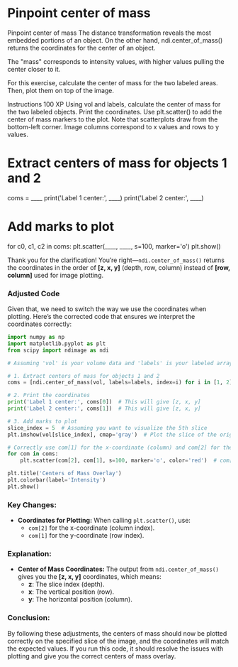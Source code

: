 # Pinpoint center of mass

Pinpoint center of mass
The distance transformation reveals the most embedded portions of an object. On the other hand, ndi.center_of_mass() returns the coordinates for the center of an object.

The "mass" corresponds to intensity values, with higher values pulling the center closer to it.

For this exercise, calculate the center of mass for the two labeled areas. Then, plot them on top of the image.

Instructions
100 XP
Using vol and labels, calculate the center of mass for the two labeled objects. Print the coordinates.
Use plt.scatter() to add the center of mass markers to the plot. Note that scatterplots draw from the bottom-left corner. Image columns correspond to x values and rows to y values.

# Extract centers of mass for objects 1 and 2
coms = ____
print('Label 1 center:', ____)
print('Label 2 center:', ____)

# Add marks to plot
for c0, c1, c2 in coms:
    plt.scatter(____, ____, s=100, marker='o')
plt.show()

Thank you for the clarification! You’re right—`ndi.center_of_mass()` returns the coordinates in the order of **[z, x, y]** (depth, row, column) instead of **[row, column]** used for image plotting.

### Adjusted Code
Given that, we need to switch the way we use the coordinates when plotting. Here’s the corrected code that ensures we interpret the coordinates correctly:

```python
import numpy as np
import matplotlib.pyplot as plt
from scipy import ndimage as ndi

# Assuming 'vol' is your volume data and 'labels' is your labeled array

# 1. Extract centers of mass for objects 1 and 2
coms = [ndi.center_of_mass(vol, labels=labels, index=i) for i in [1, 2]]

# 2. Print the coordinates
print('Label 1 center:', coms[0])  # This will give [z, x, y]
print('Label 2 center:', coms[1])  # This will give [z, x, y]

# 3. Add marks to plot
slice_index = 5  # Assuming you want to visualize the 5th slice
plt.imshow(vol[slice_index], cmap='gray')  # Plot the slice of the original image

# Correctly use com[1] for the x-coordinate (column) and com[2] for the y-coordinate (row)
for com in coms:
    plt.scatter(com[2], com[1], s=100, marker='o', color='red')  # com[2] is x and com[1] is y

plt.title('Centers of Mass Overlay')
plt.colorbar(label='Intensity')
plt.show()
```

### Key Changes:
- **Coordinates for Plotting:** When calling `plt.scatter()`, use:
  - `com[2]` for the x-coordinate (column index).
  - `com[1]` for the y-coordinate (row index).

### Explanation:
- **Center of Mass Coordinates:** The output from `ndi.center_of_mass()` gives you the **[z, x, y]** coordinates, which means:
  - **z**: The slice index (depth).
  - **x**: The vertical position (row).
  - **y**: The horizontal position (column).

### Conclusion:
By following these adjustments, the centers of mass should now be plotted correctly on the specified slice of the image, and the coordinates will match the expected values. If you run this code, it should resolve the issues with plotting and give you the correct centers of mass overlay.